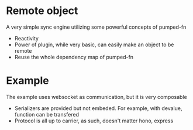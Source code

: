 # Remote object

A very simple sync engine utilizing some powerful concepts of pumped-fn

- Reactivity
- Power of plugin, while very basic, can easily make an object to be remote
- Reuse the whole dependency map of pumped-fn

# Example

The example uses websocket as communication, but it is very composable
- Serializers are provided but not embeded. For example, with devalue, function can be transfered
- Protocol is all up to carrier, as such, doesn't matter hono, express